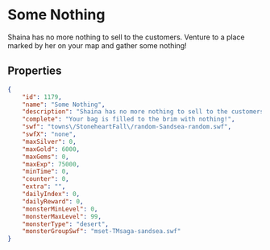 # Some Nothing

Shaina has no more nothing to sell to the customers. Venture to a place marked by her on your map and gather some nothing!

## Properties

```json
{
    "id": 1179,
    "name": "Some Nothing",
    "description": "Shaina has no more nothing to sell to the customers. Venture to a place marked by her on your map and gather some nothing!",
    "complete": "Your bag is filled to the brim with nothing!",
    "swf": "towns\/StoneheartFall\/random-Sandsea-random.swf",
    "swfX": "none",
    "maxSilver": 0,
    "maxGold": 6000,
    "maxGems": 0,
    "maxExp": 75000,
    "minTime": 0,
    "counter": 0,
    "extra": "",
    "dailyIndex": 0,
    "dailyReward": 0,
    "monsterMinLevel": 0,
    "monsterMaxLevel": 99,
    "monsterType": "desert",
    "monsterGroupSwf": "mset-TMsaga-sandsea.swf"
}
```

